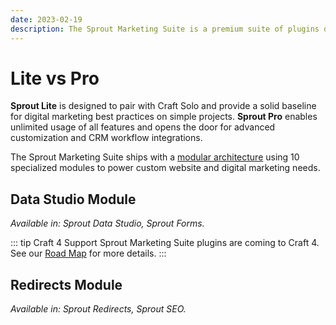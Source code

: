 ```yaml
---
date: 2023-02-19
description: The Sprout Marketing Suite is a premium suite of plugins designed for businesses who want to use Craft CMS as the core of their content management and digital marketing workflows.
---
```


# Lite vs Pro

**Sprout Lite** is designed to pair with Craft Solo and provide a solid baseline for digital marketing best practices on simple projects. **Sprout Pro** enables unlimited usage of all features and
opens the door for advanced customization and CRM workflow integrations.

The Sprout Marketing Suite ships with a [modular architecture](./#modular-architecture) using 10 specialized modules to power custom website and digital marketing needs.

## Data Studio Module

_Available in: Sprout Data Studio, Sprout Forms._

<EditionComparison feature-list="./editions/data-studio.json" />

::: tip Craft 4 Support
Sprout Marketing Suite plugins are coming to Craft 4. See our [Road Map](./support/road-map.md) for more details.
:::

[//]: # (## Forms Module)

[//]: # ()

[//]: # (_Available in: Sprout Forms._)

[//]: # ()

[//]: # (<EditionComparison feature-list="./editions/forms.json" />)

[//]: # ()

[//]: # (## Transactional Email Module)

[//]: # ()

[//]: # (_Available in: Sprout Notifications, Sprout Forms._)

[//]: # ()

[//]: # (<EditionComparison feature-list="./editions/notifications.json" />)

[//]: # ()

[//]: # (## Mailer Module)

[//]: # ()

[//]: # (_Available in: Sprout Forms, Sprout Notifications, Sprout Sent Email._)

[//]: # ()

[//]: # (<EditionComparison feature-list="./editions/mailer.json" />)

[//]: # ()

[//]: # (## Sent Email)

[//]: # ()

[//]: # (_Available in: Sprout Notifications, Sprout Sent Email._)

[//]: # ()

[//]: # (<EditionComparison feature-list="./editions/sent-email.json" />)

[//]: # ()

[//]: # (## Meta Module)

[//]: # ()

[//]: # (_Available in: Sprout SEO._)

[//]: # ()

[//]: # (<EditionComparison feature-list="./editions/seo.json" />)

## Redirects Module

_Available in: Sprout Redirects, Sprout SEO._

<EditionComparison feature-list="./editions/redirects.json" />

[//]: # ()

[//]: # (## Sitemaps Module)

[//]: # ()

[//]: # (_Available in: Sprout Sitemaps, Sprout SEO._)

[//]: # ()

[//]: # (<EditionComparison feature-list="./editions/sitemaps.json" />)
